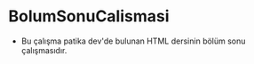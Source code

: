 # BolumSonuCalismasi
<ul>
  <li> Bu çalışma patika dev'de bulunan HTML dersinin bölüm sonu çalışmasıdır.
<ul>
